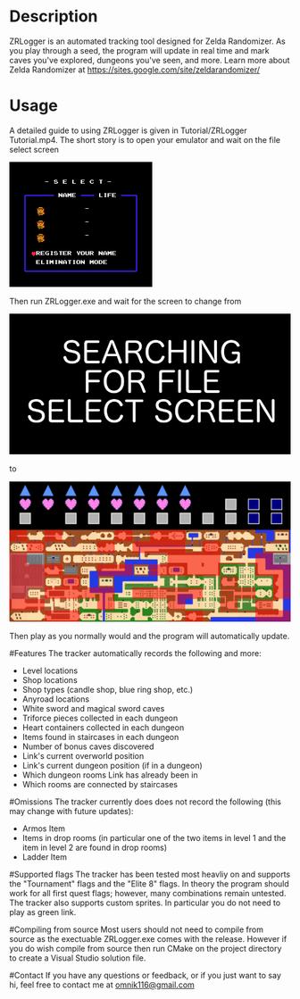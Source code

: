 # Description

ZRLogger is an automated tracking tool designed for Zelda Randomizer. As you play through a seed, the program will update in real time and mark caves you've explored, dungeons you've seen, and more. Learn more about Zelda Randomizer at https://sites.google.com/site/zeldarandomizer/

# Usage

A detailed guide to using ZRLogger is given in Tutorial/ZRLogger Tutorial.mp4.
The short story is to open your emulator and wait on the file select screen

![alt text](Images/Registration/RegistrationScreen.png "")

Then run ZRLogger.exe and wait for the screen to change from 

![alt text](Images/ZeldaFindingScreen.png "")

to

![alt text](Images/Readme/OverworldScreen.png "")

Then play as you normally would and the program will automatically update.

#Features
The tracker automatically records the following and more:

- Level locations
- Shop locations
- Shop types (candle shop, blue ring shop, etc.)
- Anyroad locations
- White sword and magical sword caves
- Triforce pieces collected in each dungeon
- Heart containers collected in each dungeon
- Items found in staircases in each dungeon
- Number of bonus caves discovered
- Link's current overworld position
- Link's current dungeon position (if in a dungeon)
- Which dungeon rooms Link has already been in
- Which rooms are connected by staircases

#Omissions
The tracker currently does does not record the following (this may change with future updates):

- Armos Item
- Items in drop rooms (in particular one of the two items in level 1 and the item in level 2 are found in drop rooms)
- Ladder Item

#Supported flags
The tracker has been tested most heavliy on and supports the "Tournament" flags and the "Elite 8" flags. In theory the program should work for all first quest flags; however, many combinations remain untested. The tracker also supports custom sprites. In particular you do not need to play as green link.

#Compiling from source
Most users should not need to compile from source as the exectuable ZRLogger.exe comes with the release. However if you do wish compile from source then run CMake on the project directory to create a Visual Studio solution file.

#Contact
If you have any questions or feedback, or if you just want to say hi, feel free to contact me at omnik116@gmail.com

